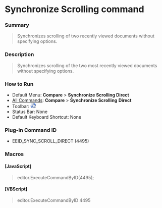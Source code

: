 # Synchronize Scrolling command

### Summary

> Synchronizes scrolling of two recently viewed documents without specifying options.

### Description

> Synchronizes scrolling of the two most recently viewed documents without specifying options.

### How to Run

- Default Menu: **Compare** \> **Synchronize Scrolling Direct**
- [All Commands](../tools/all_commands): **Compare** \> **Synchronize Scrolling**
**Direct**
- Toolbar: ![](../../images/sync24x16.gif)
- Status Bar: None
- Default Keyboard Shortcut: None

### Plug-in Command ID

- EEID\_SYNC\_SCROLL\_DIRECT (4495)

### Macros

#### \[JavaScript\]

> editor.ExecuteCommandByID(4495);

#### \[VBScript\]

> editor.ExecuteCommandByID 4495